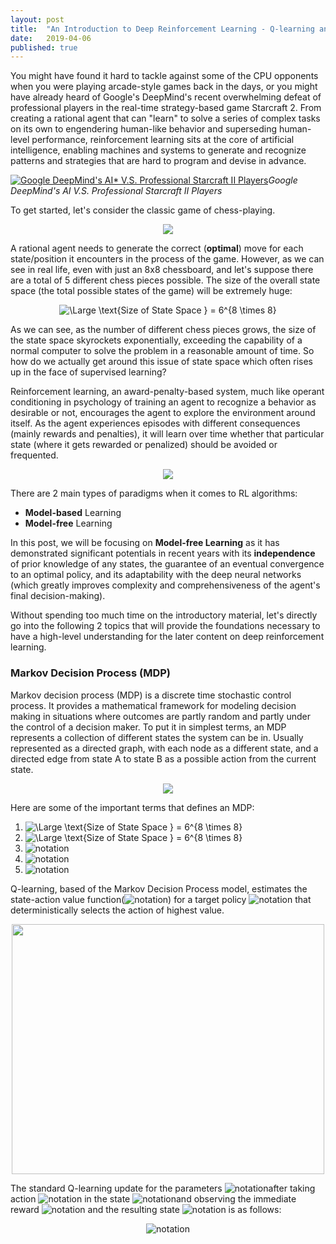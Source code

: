```yaml
---
layout: post
title:  "An Introduction to Deep Reinforcement Learning - Q-learning and Double Q-learning"
date:   2019-04-06
published: true
---
```

You might have found it hard to tackle against some of the CPU opponents when you were playing arcade-style games back in the days, or you might have already heard of Google's DeepMind's recent overwhelming defeat of professional players in the real-time strategy-based game Starcraft 2. From creating a rational agent that can "learn" to solve a series of complex tasks on its own to engendering human-like behavior and superseding human-level performance, reinforcement learning sits at the core of artificial intelligence, enabling machines and systems to generate and recognize patterns and strategies that are hard to program and devise in advance.

[![Google DeepMind's AI* V.S. Professional Starcraft II Players](https://i.redd.it/1f64hy10xj201.jpg)](https://www.youtube.com/watch?v=cUTMhmVh1qs&t=2s)*Google DeepMind's AI V.S. Professional Starcraft II Players*


To get started, let's consider the classic game of chess-playing.

<p align="center">
<img src="https://qph.fs.quoracdn.net/main-qimg-1a5328ef6c6f4c82e8db5beb4127317e-c">
</p>

A rational agent needs to generate the correct (**optimal**) move for each state/position it encounters in the process of the game. However, as we can see in real life, even with just an 8x8 chessboard, and let's suppose there are a total of 5 different chess pieces possible. The size of the overall state space (the total possible states of the game) will be extremely huge:

<p align="center">
<img src="https://latex.codecogs.com/svg.latex?\text{Size of State Space } = 6^{8 \times 8}" title="\Large
\text{Size of State Space } = 6^{8 \times 8}"/>
</p>

As we can see, as the number of different chess pieces grows, the size of the state space skyrockets exponentially, exceeding the capability of a normal computer to solve the problem in a reasonable amount of time. So how do we actually get around this issue of state space which often rises up in the face of supervised learning?

Reinforcement learning, an award-penalty-based system, much like operant conditioning in psychology of training an agent to recognize a behavior as desirable or not, encourages the agent to explore the environment around itself. As the agent experiences episodes with different consequences (mainly rewards and penalties), it will learn over time whether that particular state (where it gets rewarded or penalized) should be avoided or frequented. 

<p align="center">
<img src="https://cdn-images-1.medium.com/max/1600/1*c3pEt4pFk0Mx684DDVsW-w.png">
</p>


There are 2 main types of paradigms when it comes to RL algorithms:
* **Model-based** Learning
* **Model-free** Learning

In this post, we will be focusing on **Model-free Learning** as it has demonstrated significant potentials in recent years with its **independence** of prior knowledge of any states, the guarantee of an eventual convergence to an optimal policy, and its adaptability with the deep neural networks (which greatly improves complexity and comprehensiveness of the agent's final decision-making).

Without spending too much time on the introductory material, let's directly go into the following 2 topics that will provide the foundations necessary to have a high-level understanding for the later content on deep reinforcement learning.

### Markov Decision Process (MDP)
Markov decision process (MDP) is a discrete time stochastic control process. It provides a mathematical framework for modeling decision making in situations where outcomes are partly random and partly under the control of a decision maker. To put it in simplest terms, an MDP represents a collection of different states the system can be in. Usually represented as a directed graph, with each node as a different state, and a directed edge from state A to state B as a possible action from the current state.

<p align="center">
<img src="http://bluehawk.monmouth.edu/rclayton/web-pages/f11-520/mdpf01.png">
</p>

Here are some of the important terms that defines an MDP:
<ol>
    <li><img src="https://latex.codecogs.com/svg.latex?R(S_{i}, A_i, S_{i+1}) = \text{Rewards collected by taking action }A_i \text{ from state } S_i \text{ to state } S_{i+1}" title="\Large
\text{Size of State Space } = 6^{8 \times 8}"/></li>
<li><img src="https://latex.codecogs.com/svg.latex?T(S_{i}, A_i, S_{i+1}) = \text{The probability of successfully arriving at the target state by taking action }A_i \text{ from state } S_i \text{ to state } S_{i+1}" title="\Large
\text{Size of State Space } = 6^{8 \times 8}"/></li>
<li><img src="https://latex.codecogs.com/svg.latex?V(S;\theta_t) = \text{The optimal total rewards that can be achieved over time by starting from state S with parameters }\theta_t" title="notation"/></li>
<li><img src="https://latex.codecogs.com/svg.latex?Q(S, A;\theta_t) = \text{The optimal total rewards that can be achieved by starting in state S, taking action A, and acting optimally henceforth with parameters }\theta_t" title="notation"/></li>
<li><img src="https://latex.codecogs.com/svg.latex?\gamma = \text{Discount factor, increased by an additional factor of }\gamma\text{ for every additional timestep}" title="notation"/></li>
</ol>

Q-learning, based of the Markov Decision Process model, estimates the state-action value function(<img src="https://latex.codecogs.com/svg.latex?Q^{\pi}(s,a)" title="notation"/>) for a target policy <img src="https://latex.codecogs.com/svg.latex?\pi" title="notation"/> that deterministically selects the action of highest value.

<p align="center">
<img src="https://s3-ap-south-1.amazonaws.com/av-blog-media/wp-content/uploads/2017/01/12042140/11038f3.jpg" width="500px"
  height="400px">
</p>

The standard Q-learning update for the parameters <img src="https://latex.codecogs.com/svg.latex?\theta_t" title="notation"/>after taking action <img src="https://latex.codecogs.com/svg.latex?A_i" title="notation"/> in the state <img src="https://latex.codecogs.com/svg.latex?S_i" title="notation"/>and observing the immediate reward <img src="https://latex.codecogs.com/svg.latex?R(S_i, A_i, S_{i+1})" title="notation"/> and the resulting state <img src="https://latex.codecogs.com/svg.latex?S_{i+1}" title="notation"/> is as follows:

<p align="center">
<img src="https://latex.codecogs.com/svg.latex?\theta_{t+1}=\theta_t + \alpha(Y_t^Q-Q(S_t,A_t;\theta_t))\nabla_{\theta_t}Q(S_t, A_t;\theta_t)" title="notation"/>
</p>